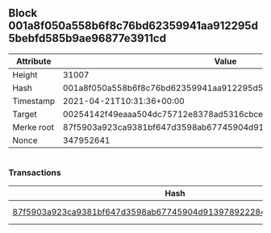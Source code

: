 ## Block 001a8f050a558b6f8c76bd62359941aa912295d5bebfd585b9ae96877e3911cd

Attribute | Value
--- | ---
Height | 31007
Hash | 001a8f050a558b6f8c76bd62359941aa912295d5bebfd585b9ae96877e3911cd
Timestamp | 2021-04-21T10:31:36+00:00
Target | 00254142f49eaaa504dc75712e8378ad5316cbcead634704b3734b6271167cc4
Merke root | 87f5903a923ca9381bf647d3598ab67745904d91397892228467103dbc62245b
Nonce | 347952641

```

```

### Transactions

Hash | Amount
--- | ---
[87f5903a923ca9381bf647d3598ab67745904d91397892228467103dbc62245b](87f5903a923ca9381bf647d3598ab67745904d91397892228467103dbc62245b.md) | 10.00000000 SKEPTI 
